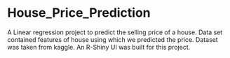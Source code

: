 # House_Price_Prediction
A Linear regression project to predict the selling price of a house. Data set contained features of house using which we predicted the price. Dataset was taken from kaggle. An R-Shiny UI was built for this project.
